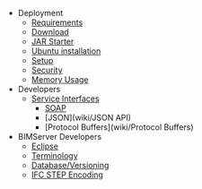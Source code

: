 * Deployment
  * [Requirements](wiki/Requirements)
  * [Download](wiki/Download)
  * [JAR Starter](wiki/JAR-Starter)
  * [Ubuntu installation](wiki/Install-on-Ubuntu)
  * [Setup](wiki/Setup)
  * [Security](wiki/Security)
  * [Memory Usage](wiki/Memory-usage)
* Developers
  * [Service Interfaces](Service-Interfaces)
    * [SOAP](wiki/SOAP)
    * [JSON](wiki/JSON API)
    * [Protocol Buffers](wiki/Protocol Buffers)
* BIMServer Developers
  * [Eclipse](wiki/Eclipse)
  * [Terminology](wiki/Terminology)
  * [Database/Versioning](wiki/Database---Versioning)
  * [IFC STEP Encoding](wiki/IFC-STEP-Encoding)